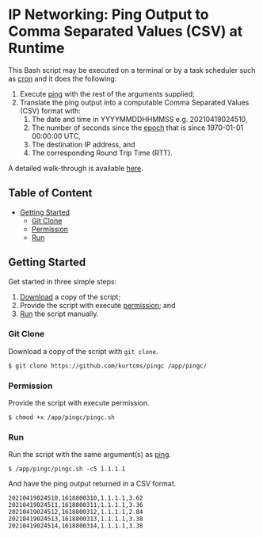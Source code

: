 # IP Networking: Ping Output to Comma Separated Values (CSV) at Runtime

This Bash script may be executed on a terminal or by a task scheduler such as [cron](https://linux.die.net/man/8/cron) and it does the following:

1. Execute [ping](https://linux.die.net/man/8/ping) with the rest of the arguments supplied;
2. Translate the ping output into a computable Comma Separated Values (CSV) format with:
   1. The date and time in YYYYMMDDHHMMSS e.g. 20210419024510,
   2. The number of seconds since the [epoch](https://linux.die.net/man/1/date) that is since 1970-01-01 00:00:00 UTC,
   3. The destination IP address, and
   4. The corresponding Round Trip Time (RTT).

A detailed walk-through is available [here](https://kurtcms.org/networking-ping-output-to-comma-separated-values-csv-at-runtime/).

## Table of Content

- [Getting Started](#getting-started)
  - [Git Clone](#git-clone)
  - [Permission](#permission)
  - [Run](#run)

## Getting Started

Get started in three simple steps:

1. [Download](#git-clone) a copy of the script;
2. Provide the script with execute [permission](#permission); and
3. [Run](#run) the script manually.

### Git Clone

Download a copy of the script with `git clone`.

```shell
$ git clone https://github.com/kurtcms/pingc /app/pingc/
```

### Permission

Provide the script with execute permission.

```shell
$ chmod +x /app/pingc/pingc.sh
```

### Run

Run the script with the same argument(s) as [ping](https://linux.die.net/man/8/ping).

```shell
$ /app/pingc/pingc.sh -c5 1.1.1.1
```

And have the ping output returned in a CSV format.

```
20210419024510,1618800310,1.1.1.1,3.62
20210419024511,1618800311,1.1.1.1,3.36
20210419024512,1618800312,1.1.1.1,2.84
20210419024513,1618800313,1.1.1.1,3.38
20210419024514,1618800314,1.1.1.1,3.38
```